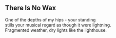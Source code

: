 There Is No Wax
---------------
One of the depths of my hips - your standing  
stills your musical regard as though it were lightning.  
Fragmented weather, dry lights like the lighthouse.  
